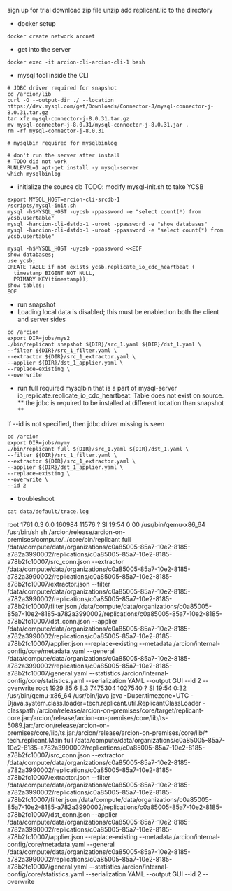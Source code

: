 
sign up for trial
download zip file
unzip
add replicant.lic to the directory

- docker setup

```
docker create network arcnet
```

- get into the server
```
docker exec -it arcion-cli-arcion-cli-1 bash
```

- mysql tool inside the CLI

```
# JDBC driver required for snapshot
cd /arcion/lib
curl -O --output-dir ./ --location https://dev.mysql.com/get/Downloads/Connector-J/mysql-connector-j-8.0.31.tar.gz
tar xfz mysql-connector-j-8.0.31.tar.gz
mv mysql-connector-j-8.0.31/mysql-connector-j-8.0.31.jar . 
rm -rf mysql-connector-j-8.0.31 

# mysqlbin required for mysqlbinlog

# don't run the server after install
# TODO did not work
RUNLEVEL=1 apt-get install -y mysql-server
which mysqlbinlog
```

- initialize the source db
TODO: modify mysql-init.sh to take YCSB
```
export MYSQL_HOST=arcion-cli-srcdb-1
/scripts/mysql-init.sh
mysql -h$MYSQL_HOST -uycsb -ppassword -e "select count(*) from ycsb.usertable"
mysql -harcion-cli-dstdb-1 -uroot -ppassword -e "show databases"
mysql -harcion-cli-dstdb-1 -uroot -ppassword -e "select count(*) from ycsb.usertable"

mysql -h$MYSQL_HOST -uycsb -ppassword <<EOF
show databases;
use ycsb;
CREATE TABLE if not exists ycsb.replicate_io_cdc_heartbeat (
  timestamp BIGINT NOT NULL,
  PRIMARY KEY(timestamp));
show tables;
EOF
```

- run snapshot
-  Loading local data is disabled; this must be enabled on both the client and server sides
```
cd /arcion
export DIR=jobs/mys2
./bin/replicant snapshot ${DIR}/src_1.yaml ${DIR}/dst_1.yaml \
--filter ${DIR}/src_1_filter.yaml \
--extractor ${DIR}/src_1_extractor.yaml \
--applier ${DIR}/dst_1_applier.yaml \
--replace-existing \
--overwrite
```

- run full
required mysqlbin that is a part of mysql-server
io_replicate.replicate_io_cdc_heartbeat: Table does not exist on source. 
** the jdbc is required to be installed at different location than snapshot **

if --id is not specified, then jdbc driver missing is seen

```
cd /arcion
export DIR=jobs/mymy
./bin/replicant full ${DIR}/src_1.yaml ${DIR}/dst_1.yaml \
--filter ${DIR}/src_1_filter.yaml \
--extractor ${DIR}/src_1_extractor.yaml \
--applier ${DIR}/dst_1_applier.yaml \
--replace-existing \
--overwrite \
--id 2
```

- troubleshoot
```
cat data/default/trace.log
```


root      1761  0.3  0.0 160984 11576 ?        Sl   19:54   0:00 /usr/bin/qemu-x86_64 /usr/bin/sh sh /arcion/release/arcion-on-premises/compute/../core/bin/replicant full /data/compute/data/organizations/c0a85005-85a7-10e2-8185-a782a3990002/replications/c0a85005-85a7-10e2-8185-a78b2fc10007/src_conn.json --extractor /data/compute/data/organizations/c0a85005-85a7-10e2-8185-a782a3990002/replications/c0a85005-85a7-10e2-8185-a78b2fc10007/extractor.json --filter /data/compute/data/organizations/c0a85005-85a7-10e2-8185-a782a3990002/replications/c0a85005-85a7-10e2-8185-a78b2fc10007/filter.json /data/compute/data/organizations/c0a85005-85a7-10e2-8185-a782a3990002/replications/c0a85005-85a7-10e2-8185-a78b2fc10007/dst_conn.json --applier /data/compute/data/organizations/c0a85005-85a7-10e2-8185-a782a3990002/replications/c0a85005-85a7-10e2-8185-a78b2fc10007/applier.json --replace-existing --metadata /arcion/internal-config/core/metadata.yaml --general /data/compute/data/organizations/c0a85005-85a7-10e2-8185-a782a3990002/replications/c0a85005-85a7-10e2-8185-a78b2fc10007/general.yaml --statistics /arcion/internal-config/core/statistics.yaml --serialization YAML --output GUI --id 2 --overwrite
root      1929 85.6  8.3 7475304 1027540 ?     Sl   19:54   0:32 /usr/bin/qemu-x86_64 /usr/bin/java java -Duser.timezone=UTC -Djava.system.class.loader=tech.replicant.util.ReplicantClassLoader -classpath /arcion/release/arcion-on-premises/core/target/replicant-core.jar:/arcion/release/arcion-on-premises/core/lib/ts-5089.jar:/arcion/release/arcion-on-premises/core/lib/ts.jar:/arcion/release/arcion-on-premises/core/lib/* tech.replicant.Main full /data/compute/data/organizations/c0a85005-85a7-10e2-8185-a782a3990002/replications/c0a85005-85a7-10e2-8185-a78b2fc10007/src_conn.json --extractor /data/compute/data/organizations/c0a85005-85a7-10e2-8185-a782a3990002/replications/c0a85005-85a7-10e2-8185-a78b2fc10007/extractor.json --filter /data/compute/data/organizations/c0a85005-85a7-10e2-8185-a782a3990002/replications/c0a85005-85a7-10e2-8185-a78b2fc10007/filter.json /data/compute/data/organizations/c0a85005-85a7-10e2-8185-a782a3990002/replications/c0a85005-85a7-10e2-8185-a78b2fc10007/dst_conn.json --applier /data/compute/data/organizations/c0a85005-85a7-10e2-8185-a782a3990002/replications/c0a85005-85a7-10e2-8185-a78b2fc10007/applier.json --replace-existing --metadata /arcion/internal-config/core/metadata.yaml --general /data/compute/data/organizations/c0a85005-85a7-10e2-8185-a782a3990002/replications/c0a85005-85a7-10e2-8185-a78b2fc10007/general.yaml --statistics /arcion/internal-config/core/statistics.yaml --serialization YAML --output GUI --id 2 --overwrite